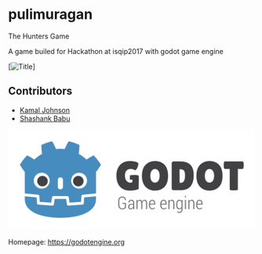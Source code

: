 # pulimuragan
The Hunters Game

A game builed for Hackathon at isqip2017 with godot game engine

[![Title](/user~screen.png)]

## Contributors

* [Kamal Johnson](https://github.com/kamaljohnson)
* [Shashank Babu](https://github.com/shashank-sj)

[![Godot Engine logo](/logo.png)](https://godotengine.org)

Homepage: https://godotengine.org
